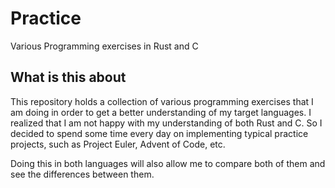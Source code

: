 # Practice
Various Programming exercises in Rust and C

## What is this about ##
This repository holds a collection of various programming exercises that I am doing in order to get a better understanding of my target languages. I realized that I am not happy with my understanding of both Rust and C. So I decided to spend some time every day on implementing typical practice projects, such as Project Euler, Advent of Code, etc. 

Doing this in both languages will also allow me to compare both of them and see the differences between them. 
